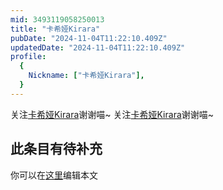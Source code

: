 ```yaml
---
mid: 3493119058250013
title: "卡希娅Kirara"
pubDate: "2024-11-04T11:22:10.409Z"
updatedDate: "2024-11-04T11:22:10.409Z"
profile:
  {
    Nickname: ["卡希娅Kirara"],
  }
---
```


关注[卡希娅Kirara](https://space.bilibili.com/3493119058250013)谢谢喵~ 关注[卡希娅Kirara](https://space.bilibili.com/3493119058250013)谢谢喵~

## 此条目有待补充
你可以在[这里](https://github.com/Yuhanawa/VTuber.ICU/edit/master/src/content/v/卡希娅Kirara/index.md)编辑本文
